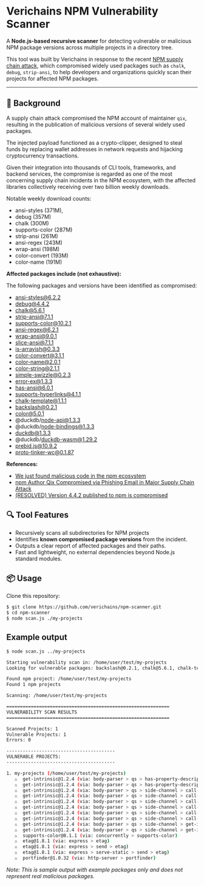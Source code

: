 # Verichains NPM Vulnerability Scanner

A **Node.js-based recursive scanner** for detecting vulnerable or malicious NPM package versions across multiple projects in a directory tree.

This tool was built by Verichains in response to the recent [NPM supply chain attack](https://jdstaerk.substack.com/p/we-just-found-malicious-code-in-the), which compromised widely used packages such as `chalk`, `debug`, `strip-ansi`, to help developers and organizations quickly scan their projects for affected NPM packages.

---

## 🚨 Background

A supply chain attack compromised the NPM account of maintainer `qix`, resulting in the publication of malicious versions of several widely used packages.

The injected payload functioned as a crypto-clipper, designed to steal funds by replacing wallet addresses in network requests and hijacking cryptocurrency transactions.

Given their integration into thousands of CLI tools, frameworks, and backend services, the compromise is regarded as one of the most concerning supply chain incidents in the NPM ecosystem, with the affected libraries collectively receiving over two billion weekly downloads.

Notable weekly download counts:

* ansi-styles (371M), 
* debug (357M)
* chalk (300M)
* supports-color (287M)
* strip-ansi (261M)
* ansi-regex (243M)
* wrap-ansi (198M)
* color-convert (193M)
* color-name (191M)


**Affected packages include (not exhaustive):**

The following packages and versions have been identified as compromised:

- ansi-styles@6.2.2
- debug@4.4.2
- chalk@5.6.1
- strip-ansi@7.1.1
- supports-color@10.2.1
- ansi-regex@6.2.1
- wrap-ansi@9.0.1
- slice-ansi@7.1.1
- is-arrayish@0.3.3
- color-convert@3.1.1
- color-name@2.0.1
- color-string@2.1.1
- simple-swizzle@0.2.3
- error-ex@1.3.3
- has-ansi@6.0.1
- supports-hyperlinks@4.1.1
- chalk-template@1.1.1
- backslash@0.2.1
- color@5.0.1
- @duckdb/node-api@1.3.3
- @duckdb/node-bindings@1.3.3
- duckdb@1.3.3
- @duckdb/duckdb-wasm@1.29.2
- prebid.js@10.9.2
- proto-tinker-wc@0.1.87

**References:**
- [We just found malicious code in the npm ecosystem](https://jdstaerk.substack.com/p/we-just-found-malicious-code-in-the)  
- [npm Author Qix Compromised via Phishing Email in Major Supply Chain Attack](https://socket.dev/blog/npm-author-qix-compromised-in-major-supply-chain-attack) 
- [(RESOLVED) Version 4.4.2 published to npm is compromised](https://github.com/debug-js/debug/issues/1005#issuecomment-3266868187)


## 🔍 Tool Features

- Recursively scans all subdirectories for NPM projects
- Identifies **known compromised package versions** from the incident.
- Outputs a clear report of affected packages and their paths.
- Fast and lightweight, no external dependencies beyond Node.js standard modules.


## 📦 Usage

Clone this repository:

```bash
$ git clone https://github.com/verichains/npm-scanner.git
$ cd npm-scanner
$ node scan.js ./my-projects
```

## Example output

```bash
$ node scan.js ../my-projects

Starting vulnerability scan in: /home/user/test/my-projects
Looking for vulnerable packages: backslash@0.2.1, chalk@5.6.1, chalk-template@1.1.1, color-convert@3.1.1, color-name@2.0.1, color-string@2.1.1, wrap-ansi@9.0.1, supports-hyperlinks@4.1.1, strip-ansi@7.1.1, slice-ansi@7.1.1, simple-swizzle@0.2.3, is-arrayish@0.3.3, error-ex@1.3.3, has-ansi@6.0.1, ansi-regex@6.2.1, ansi-styles@6.2.2, supports-color@8.1.1, proto-tinker-wc@1.8.7, debug@4.4.2, get-intrinsic@1.2.4, etag@1.8.1, portfinder@1.0.32

Found npm project: /home/user/test/my-projects
Found 1 npm projects

Scanning: /home/user/test/my-projects

============================================================
VULNERABILITY SCAN RESULTS
============================================================

Scanned Projects: 1
Vulnerable Projects: 1
Errors: 0

----------------------------------------
VULNERABLE PROJECTS:
----------------------------------------

1. my-projects (/home/user/test/my-projects)
   ⚠️  get-intrinsic@1.2.4 (via: body-parser > qs > has-property-descriptors > es-define-property > get-intrinsic)
   ⚠️  get-intrinsic@1.2.4 (via: body-parser > qs > has-property-descriptors > es-define-property > gopd > get-intrinsic)
   ⚠️  get-intrinsic@1.2.4 (via: body-parser > qs > side-channel > call-bind > es-define-property > get-intrinsic)
   ⚠️  get-intrinsic@1.2.4 (via: body-parser > qs > side-channel > call-bind > get-intrinsic)
   ⚠️  get-intrinsic@1.2.4 (via: body-parser > qs > side-channel > call-bind > set-function-length > define-data-property > es-define-property > get-intrinsic)
   ⚠️  get-intrinsic@1.2.4 (via: body-parser > qs > side-channel > call-bind > set-function-length > define-data-property > gopd > get-intrinsic)
   ⚠️  get-intrinsic@1.2.4 (via: body-parser > qs > side-channel > call-bind > set-function-length > get-intrinsic)
   ⚠️  get-intrinsic@1.2.4 (via: body-parser > qs > side-channel > call-bind > set-function-length > gopd > get-intrinsic)
   ⚠️  get-intrinsic@1.2.4 (via: body-parser > qs > side-channel > get-intrinsic)
   ⚠️  get-intrinsic@1.2.4 (via: body-parser > qs > side-channel > get-intrinsic > call-bind > get-intrinsic)
   ⚠️  supports-color@8.1.1 (via: concurrently > supports-color)
   ⚠️  etag@1.8.1 (via: express > etag)
   ⚠️  etag@1.8.1 (via: express > send > etag)
   ⚠️  etag@1.8.1 (via: express > serve-static > send > etag)
   ⚠️  portfinder@1.0.32 (via: http-server > portfinder)
```

*Note: This is sample output with example packages only and does not represent real malicious packages.* 
